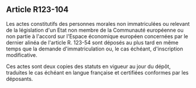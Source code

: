 Article R123-104
----
Les actes constitutifs des personnes morales non immatriculées ou relevant de la
législation d'un Etat non membre de la Communauté européenne ou non partie à
l'accord sur l'Espace économique européen concernées par le dernier alinéa de
l'article R. 123-54 sont déposés au plus tard en même temps que la demande
d'immatriculation ou, le cas échéant, d'inscription modificative.

Ces actes sont deux copies des statuts en vigueur au jour du dépôt, traduites le
cas échéant en langue française et certifiées conformes par les déposants.
